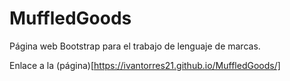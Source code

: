 # MuffledGoods
Página web Bootstrap para el trabajo de lenguaje de marcas.

Enlace a la (página)[https://ivantorres21.github.io/MuffledGoods/]
